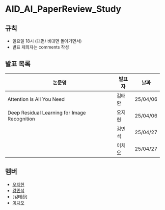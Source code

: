 # AID_AI_PaperReview_Study

## 규칙
- 일요일 18시 (대면/ 비대면 돌아가면서)
- 발표 제외자는 comments 작성 

## 발표 목록
| 논문명 | 발표자 | 날짜 | 
|--------|--------|--------|
| Attention Is All You Need | 김태환 | 25/04/06 | 
| Deep Residual Learning for Image Recognition | 오지현 | 25/04/06 |
|  | 김민석 | 25/04/27 | 
|  | 이치오 | 25/04/27 | 


## 멤버
- [오지현](https://github.com/zeehy)
- [강민석](https://github.com/myeolinmalchi)
- [김태환]
- [이치오](https://github.com/cho104)
